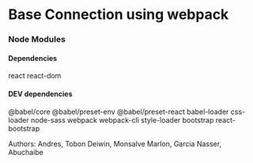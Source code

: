 <h1>Base Connection using webpack</h1>

<h3>Node Modules</h3>
<h4>Dependencies</h4>
<p>react react-dom</p>
<h4>DEV dependencies</h4>
<p>@babel/core @babel/preset-env @babel/preset-react babel-loader css-loader node-sass webpack webpack-cli style-loader bootstrap react-bootstrap</p>

Authors:
Andres, Tobon
Deiwin, Monsalve
Marlon, Garcia
Nasser, Abuchaibe
